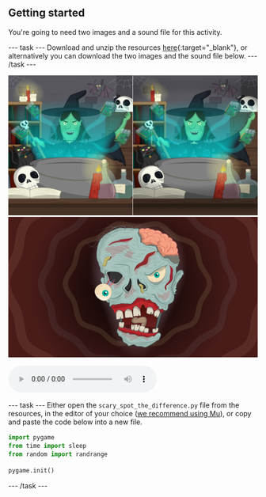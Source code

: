 ## Getting started

You're going to need two images and a sound file for this activity.

--- task ---
Download and unzip the resources [here](http://rpf.io/p/en/scary-spot-the-difference-go){:target="_blank"}, or alternatively you can download the two images and the sound file below.
--- /task ---

![image](images/spot_the_diff.png)
![image](images/scary_face.png)

<audio controls>
<source src="resources/scream.wav" type="audio/wav">
Your browser does not support the<code>audio</code> element.
</audio>

--- task ---
Either open the `scary_spot_the_difference.py` file from the resources, in the editor of your choice ([we recommend using Mu](https://projects.raspberrypi.org/en/projects/getting-started-with-mu)), or copy and paste the code below into a new file.

```python
import pygame
from time import sleep
from random import randrange

pygame.init()
```
--- /task ---
